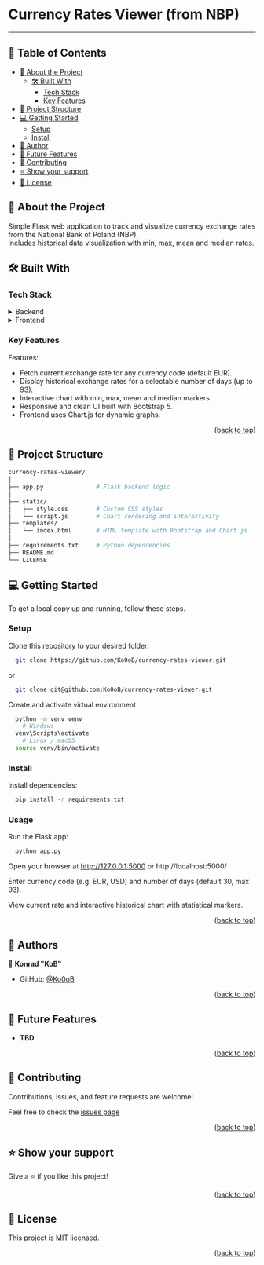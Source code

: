 # Currency Rates Viewer (from NBP)
---

<a name="readme-top"></a>
<!-- TABLE OF CONTENTS -->

## 📗 Table of Contents

- [📖 About the Project](#about-project)
  - [🛠 Built With](#built-with)
    - [Tech Stack](#tech-stack)
    - [Key Features](#key-features)
- [🧩 Project Structure](#project-structure)
- [💻 Getting Started](#getting-started)
  - [Setup](#setup)
  - [Install](#install)
- [👥 Author](#author)
- [🔭 Future Features](#future-features)
- [🤝 Contributing](#contributing)
- [⭐️ Show your support](#support)
- [📝 License](#license)
<!-- - [🙏 Acknowledgements](#acknowledgements)-->

<!-- PROJECT DESCRIPTION -->
## 📖 About the Project <a name="about-project"></a>

Simple Flask web application to track and visualize currency exchange rates from the National Bank of Poland (NBP).  
Includes historical data visualization with min, max, mean and median rates.


## 🛠 Built With <a name="built-with"></a>

### Tech Stack <a name="tech-stack"></a>

<details>
  <summary>Backend</summary>
  <ul>
    <li><a href="https://www.python.org/">Phyton</a></li>
    <li><a href="https://palletsprojects.com/projects/flask">Flask</a></li>
    <li><a href="https://requests.readthedocs.io/en/latest/">Requests</a></li>
  </ul>
</details>
<details>
  <summary>Frontend</summary>
  <ul>
    <li><a href="https://www.w3.org/TR/html52/">HTML5</a></li>
    <li><a href="https://www.w3.org/Style/CSS/Overview.en.html">CSS3</a></li>
    <li><a href="https://developer.mozilla.org/en-US/docs/Web/JavaScript">JavaScript</a></li>
    <li><a href="https://www.chartjs.org/">Chart.js</a></li>
    <li><a href="https://getbootstrap.com/docs/5.3/">Bootstrap 5</a></li>
  </ul>
</details>


<!-- Features -->

### Key Features <a name="key-features"></a>

Features:

- Fetch current exchange rate for any currency code (default EUR).  
- Display historical exchange rates for a selectable number of days (up to 93).  
- Interactive chart with min, max, mean and median markers.  
- Responsive and clean UI built with Bootstrap 5.  
- Frontend uses Chart.js for dynamic graphs.

<p align="right">(<a href="#readme-top">back to top</a>)</p>


<!-- PROJECT STRUCTURE -->

## 🧩 Project Structure <a name="project-structure"></a>

```sh
currency-rates-viewer/
│
├── app.py               # Flask backend logic
│
├── static/
│   ├── style.css        # Custom CSS styles
│   └── script.js        # Chart rendering and interactivity
├── templates/
│   └── index.html       # HTML template with Bootstrap and Chart.js
│
├── requirements.txt     # Python dependencies
├── README.md
└── LICENSE
```

<!-- GETTING STARTED -->

## 💻 Getting Started <a name="getting-started"></a>

To get a local copy up and running, follow these steps.

### Setup
Clone this repository to your desired folder:

```sh
  git clone https://github.com/Ko0oB/currency-rates-viewer.git
```
or 
```sh
  git clone git@github.com:Ko0oB/currency-rates-viewer.git
```
Create and activate virtual environment
```sh
  python -m venv venv
    # Windows
  venv\Scripts\activate
    # Linux / macOS
  source venv/bin/activate
```


### Install
Install dependencies:
```sh
  pip install -r requirements.txt
```

### Usage
Run the Flask app:
```sh
  python app.py
```
Open your browser at http://127.0.0.1:5000 or http://localhost:5000/ 

Enter currency code (e.g. EUR, USD) and number of days (default 30, max 93).

View current rate and interactive historical chart with statistical markers.

<p align="right">(<a href="#readme-top">back to top</a>)</p>


<!-- AUTHORS -->

## 👥 Authors <a name="author"></a>

👤 **Konrad "KoB"**

- GitHub: [@Ko0oB](https://github.com/Ko0oB)

<p align="right">(<a href="#readme-top">back to top</a>)</p>

<!-- FUTURE FEATURES -->

## 🔭 Future Features <a name="future-features"></a>

- **TBD**

<p align="right">(<a href="#readme-top">back to top</a>)</p>

<!-- CONTRIBUTING -->

## 🤝 Contributing <a name="contributing"></a>

Contributions, issues, and feature requests are welcome!

Feel free to check the [issues page](https://github.com/Ko0oB/Sudoku/issues)

<p align="right">(<a href="#readme-top">back to top</a>)</p>

<!-- SUPPORT -->

## ⭐️ Show your support <a name="support"></a>

Give a ⭐️ if you like this project!

<p align="right">(<a href="#readme-top">back to top</a>)</p>

<!-- ACKNOWLEDGEMENTS -->
<!-- 
## 🙏 Acknowledgments <a name="acknowledgements"></a>

N/A

<p align="right">(<a href="#readme-top">back to top</a>)</p>
-->
<!-- LICENSE -->

## 📝 License <a name="license"></a>

This project is [MIT](./LICENSE) licensed.

<p align="right">(<a href="#readme-top">back to top</a>)</p>
